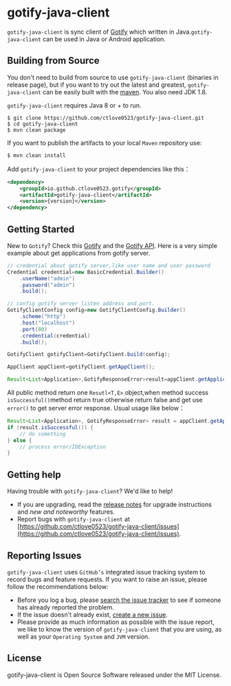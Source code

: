 # gotify-java-client

`gotify-java-client` is sync client of [Gotify](https://gotify.net/) which written in Java.`gotify-java-client` can be
used in Java or Android application.

## Building from Source

You don't need to build from source to use `gotify-java-client` (binaries in release page), but if you want to try out
the latest and greatest, `gotify-java-client` can be easily built with the [maven](https://maven.apache.org/). You also
need JDK 1.8.

`gotify-java-client` requires Java 8 or + to run.

~~~shell
$ git clone https://github.com/ctlove0523/gotify-java-client.git
$ cd gotify-java-client
$ mvn clean package
~~~

If you want to publish the artifacts to your local `Maven` repository use:

~~~shell
$ mvn clean install
~~~

Add `gotify-java-client` to your project dependencies like this：

~~~xml
<dependency>
	<groupId>io.github.ctlove0523.gotify</groupId>
	<artifactId>gotify-java-client</artifactId>
	<version>{version}</version>
</dependency>
~~~

## Getting Started

New to `Gotify`? Check this [Gotify](https://gotify.net/) and the [Gotify API](https://gotify.net/api-docs). Here is a
very simple example about get applications from gotify server.

```java
// credential about gotify server,like user name and user password
Credential credential=new BasicCredential.Builder()
	.userName("admin")
	.password("admin")
	.build();

// config gotify server listen address and port.
GotifyClientConfig config=new GotifyClientConfig.Builder()
	.scheme("http")
	.host("localhost")
	.port(80)
	.credential(credential)
	.build();

GotifyClient gotifyClient=GotifyClient.build(config);

AppClient appClient=gotifyClient.getAppClient();

Result<List<Application>,GotifyResponseError>result=appClient.getApplications();
```

All public method return one `Resutl<T,E>` object,when method success `isSuccessful()`method return true otherwise
return false and get use `error()` to get server error response. Usual usage like below：

~~~java
Result<List<Application>, GotifyResponseError> result = appClient.getApplications();
if (result.isSuccessful()) {
	// do something
} else {
	// process error/IOException
}
~~~

## Getting help

Having trouble with `gotify-java-client`? We'd like to help!

* If you are upgrading, read the [release notes](https://github.com/ctlove0523/gotify-java-client/releases) for upgrade
  instructions and *new and noteworthy* features.
* Report bugs with `gotify-java-client`
  at [https://github.com/ctlove0523/gotify-java-client/issues](https://github.com/ctlove0523/gotify-java-client/issues).

## Reporting Issues

`gotify-java-client` uses `GitHub’s` integrated issue tracking system to record bugs and feature requests. If you want
to raise an issue, please follow the recommendations below:

* Before you log a bug,
  please [search the issue tracker](https://github.com/ctlove0523/gotify-java-client/search?type=Issues) to see if
  someone has already reported the problem.
* If the issue doesn't already
  exist, [create a new issue](https://github.com/ctlove0523/gotify-java-client/issues/new/choose).
* Please provide as much information as possible with the issue report, we like to know the version
  of `gotify-java-client` that you are using, as well as your `Operating System` and
  `JVM` version.

## License

gotify-java-client is Open Source Software released under the MIT License.
